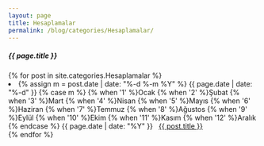 ```yaml
---
layout: page
title: Hesaplamalar
permalink: /blog/categories/Hesaplamalar/
---
```


<h5> {{ page.title }} </h5>

<div class="card">
{% for post in site.categories.Hesaplamalar %}
      <li class="category-posts"><span>{% assign m = post.date | date: "%-d %-m %Y" %}
{{ page.date | date: "%-d" }}
{% case m %}
    {% when '1' %}Ocak
    {% when '2' %}Şubat
    {% when '3' %}Mart
    {% when '4' %}Nisan
    {% when '5' %}Mayıs
    {% when '6' %}Haziran
    {% when '7' %}Temmuz
    {% when '8' %}Ağustos
    {% when '9' %}Eylül
    {% when '10' %}Ekim
    {% when '11' %}Kasım
    {% when '12' %}Aralık
{% endcase %}
{{ page.date | date: "%Y" }}</span> &nbsp; <a href="{{ post.url }}">{{ post.title }}</a></li>
{% endfor %}
</div>